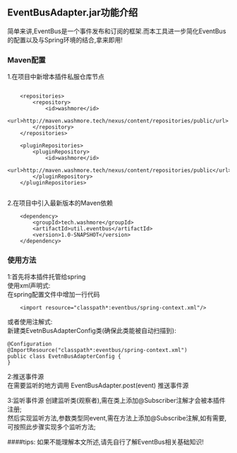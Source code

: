 ## EventBusAdapter.jar功能介绍
简单来讲,EventBus是一个事件发布和订阅的框架.而本工具进一步简化EventBus的配置以及与Spring环境的结合,拿来即用!

### Maven配置
1.在项目中新增本插件私服仓库节点
```

    <repositories>
        <repository>
            <id>washmore</id>
            <url>http://maven.washmore.tech/nexus/content/repositories/public/url>
        </repository>
    </repositories>  

    <pluginRepositories>
        <pluginRepository>
            <id>washmore</id>
            <url>http://maven.washmore.tech/nexus/content/repositories/public</url>
        </pluginRepository>
    </pluginRepositories>   
         
```

2.在项目中引入最新版本的Maven依赖
```
    <dependency>
        <groupId>tech.washmore</groupId>
        <artifactId>util.eventbus</artifactId>
        <version>1.0-SNAPSHOT</version>
    </dependency>
```

### 使用方法
1:首先将本插件托管给spring   
使用xml声明式:  
在spring配置文件中增加一行代码  
```
    <import resource="classpath*:eventbus/spring-context.xml"/>
```
或者使用注解式:  
新建类EvetnBusAdapterConfig类(确保此类能被自动扫描到):  
```
@Configuration
@ImportResource("classpath*:eventbus/spring-context.xml")
public class EvetnBusAdapterConfig {
}
```
   
2:推送事件源  
在需要监听的地方调用 EventBusAdapter.post(event) 推送事件源  

3:监听事件源
创建监听类(观察者),需在类上添加@Subscriber注解才会被本插件注册;  
然后实现监听方法,参数类型同event,需在方法上添加@Subscribe注解,如有需要,可按照此步骤实现多个监听方法;

####tips:
如果不能理解本文所述,请先自行了解EventBus相关基础知识!



